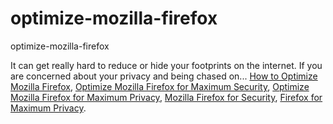 # optimize-mozilla-firefox
optimize-mozilla-firefox

It can get really hard to reduce or hide your footprints on the internet. If you are concerned about your privacy and being chased on...
[How to Optimize Mozilla Firefox](https://geekeasier.com/optimize-mozilla-firefox-for-maximum-security-and-privacy/11311/),
[Optimize Mozilla Firefox for Maximum Security](https://geekeasier.com/optimize-mozilla-firefox-for-maximum-security-and-privacy/11311/),
[Optimize Mozilla Firefox for Maximum Privacy](https://geekeasier.com/optimize-mozilla-firefox-for-maximum-security-and-privacy/11311/),
[Mozilla Firefox for Security](https://geekeasier.com/optimize-mozilla-firefox-for-maximum-security-and-privacy/11311/),
[Firefox for Maximum Privacy](https://geekeasier.com/optimize-mozilla-firefox-for-maximum-security-and-privacy/11311/).
